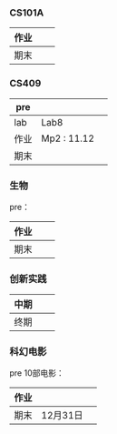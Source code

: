 ### CS101A

| 作业 |      |      |
| ---- | ---- | ---- |
| 期末 |      |      |

### CS409

| pre  |             |      |
| ---- | ----------- | ---- |
| lab  | Lab8        |      |
| 作业 | Mp2 : 11.12 |      |
| 期末 |             |      |

### 生物

pre：

| 作业 |      |      |
| ---- | ---- | ---- |
| 期末 |      |      |

### 创新实践

| 中期 |      |      |
| ---- | ---- | ---- |
| 终期 |      |      |

### 科幻电影

pre 10部电影：

| 作业 |          |      |
| ---- | -------- | ---- |
| 期末 | 12月31日 |      |

### 
